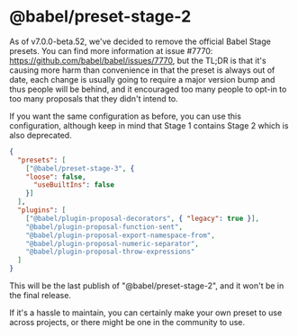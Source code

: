 # @babel/preset-stage-2

As of v7.0.0-beta.52, we've decided to remove
the official Babel Stage presets. You can find more information
at issue #7770: https://github.com/babel/babel/issues/7770, but
the TL;DR is that it's causing more harm than convenience in that
the preset is always out of date, each change is usually going to
require a major version bump and thus people will be behind,
and it encouraged too many people to opt-in to too many proposals
that they didn't intend to.

If you want the same configuration as before, you can use this configuration,
although keep in mind that Stage 1 contains Stage 2 which is also deprecated.

```json
{
  "presets": [
    ["@babel/preset-stage-3", {
    "loose": false,
      "useBuiltIns": false
    }]
  ],
  "plugins": [
    ["@babel/plugin-proposal-decorators", { "legacy": true }],
    "@babel/plugin-proposal-function-sent",
    "@babel/plugin-proposal-export-namespace-from",
    "@babel/plugin-proposal-numeric-separator",
    "@babel/plugin-proposal-throw-expressions"
  ]
}
```

This will be the last publish of "@babel/preset-stage-2", and it won't be
in the final release.

If it's a hassle to maintain, you can certainly make your own preset to use
across projects, or there might be one in the community to use.
